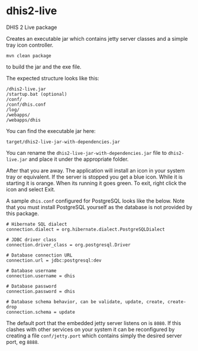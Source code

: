 # dhis2-live
DHIS 2 Live package

Creates an  executable jar which  contains jetty server classes  and a
simple tray icon controller. 

```
mvn clean package
```

to build the jar and the exe file.  

The expected structure looks like this:

```
/dhis2-live.jar
/startup.bat (optional)
/conf/
/conf/dhis.conf
/log/
/webapps/
/webapps/dhis
```

You can find the executable jar here:

```
target/dhis2-live-jar-with-dependencies.jar
```

You can rename the `dhis2-live-jar-with-dependencies.jar` file to `dhis2-live.jar` and place it under the appropriate folder.


After that you are away. The application will install an icon in your
system tray or equivalent. If the server is stopped you get a blue icon.
While it is starting it is orange. When its running it goes green. To exit, 
right click the icon and select Exit.

A sample `dhis.conf` configured for PostgreSQL looks like the below. Note that you
must install PostgreSQL yourself as the database is not provided by this package.

```
# Hibernate SQL dialect
connection.dialect = org.hibernate.dialect.PostgreSQLDialect

# JDBC driver class
connection.driver_class = org.postgresql.Driver

# Database connection URL
connection.url = jdbc:postgresql:dev

# Database username
connection.username = dhis

# Database password
connection.password = dhis

# Database schema behavior, can be validate, update, create, create-drop
connection.schema = update
```

The default port that the embedded jetty server listens on is `8080`.  If this
clashes with other services on your system it can be reconfigured by creating a
file `conf/jetty.port` which contains simply the desired server port, eg `8888`.
